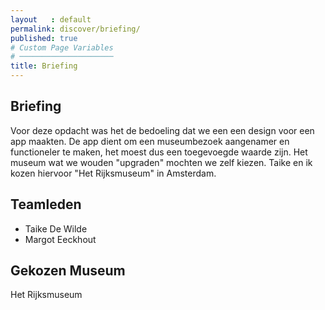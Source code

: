 ```yaml
---
layout   : default
permalink: discover/briefing/
published: true
# Custom Page Variables
# ─────────────────────
title: Briefing
---
```


## Briefing
Voor deze opdacht was het de bedoeling dat we een een design voor een app maakten. De app dient om een museumbezoek aangenamer en functioneler te maken, het moest dus een toegevoegde waarde zijn. Het museum wat we wouden "upgraden" mochten we zelf kiezen. Taike en ik kozen hiervoor "Het Rijksmuseum" in Amsterdam.

## Teamleden

 - Taike De Wilde
 - Margot Eeckhout


## Gekozen Museum

Het Rijksmuseum